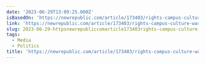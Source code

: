 ```yaml
---
date: '2023-06-29T13:09:25.000Z'
isBasedOn: 'https://newrepublic.com/article/173403/rights-campus-culture-war-machine'
link: 'https://newrepublic.com/article/173403/rights-campus-culture-war-machine'
slug: 2023-06-29-httpsnewrepubliccomarticle173403rights-campus-culture-war-machine
tags:
  - Media
  - Politics
title: 'https://newrepublic.com/article/173403/rights-campus-culture-war-machine'
---
```


